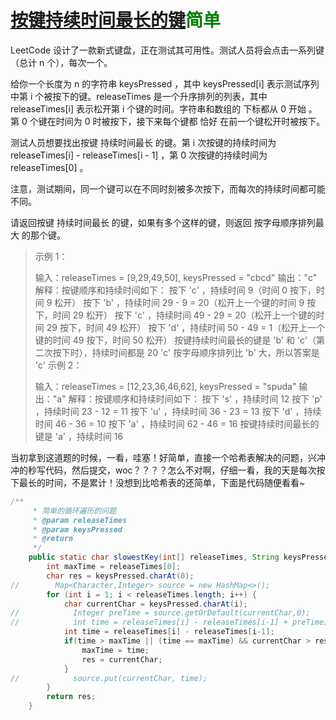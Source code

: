 # [按键持续时间最长的键](https://leetcode-cn.com/problems/slowest-key/)<font color=green>简单</font>

LeetCode 设计了一款新式键盘，正在测试其可用性。测试人员将会点击一系列键（总计 n 个），每次一个。

给你一个长度为 n 的字符串 keysPressed ，其中 keysPressed[i] 表示测试序列中第 i 个被按下的键。releaseTimes 是一个升序排列的列表，其中 releaseTimes[i] 表示松开第 i 个键的时间。字符串和数组的 下标都从 0 开始 。第 0 个键在时间为 0 时被按下，接下来每个键都 恰好 在前一个键松开时被按下。

测试人员想要找出按键 持续时间最长 的键。第 i 次按键的持续时间为 releaseTimes[i] - releaseTimes[i - 1] ，第 0 次按键的持续时间为 releaseTimes[0] 。

注意，测试期间，同一个键可以在不同时刻被多次按下，而每次的持续时间都可能不同。

请返回按键 持续时间最长 的键，如果有多个这样的键，则返回 按字母顺序排列最大 的那个键。

> 示例 1：
>
> 输入：releaseTimes = [9,29,49,50], keysPressed = "cbcd"
> 输出："c"
> 解释：按键顺序和持续时间如下：
> 按下 'c' ，持续时间 9（时间 0 按下，时间 9 松开）
> 按下 'b' ，持续时间 29 - 9 = 20（松开上一个键的时间 9 按下，时间 29 松开）
> 按下 'c' ，持续时间 49 - 29 = 20（松开上一个键的时间 29 按下，时间 49 松开）
> 按下 'd' ，持续时间 50 - 49 = 1（松开上一个键的时间 49 按下，时间 50 松开）
> 按键持续时间最长的键是 'b' 和 'c'（第二次按下时），持续时间都是 20
> 'c' 按字母顺序排列比 'b' 大，所以答案是 'c'
> 示例 2：
>
> 输入：releaseTimes = [12,23,36,46,62], keysPressed = "spuda"
> 输出："a"
> 解释：按键顺序和持续时间如下：
> 按下 's' ，持续时间 12
> 按下 'p' ，持续时间 23 - 12 = 11
> 按下 'u' ，持续时间 36 - 23 = 13
> 按下 'd' ，持续时间 46 - 36 = 10
> 按下 'a' ，持续时间 62 - 46 = 16
> 按键持续时间最长的键是 'a' ，持续时间 16

当初拿到这道题的时候，一看，哇塞！好简单，直接一个哈希表解决的问题，兴冲冲的秒写代码，然后提交，woc？？？？怎么不对啊，仔细一看，我的天是每次按下最长的时间，不是累计！没想到比哈希表的还简单，下面是代码随便看看~

```java
/**
     * 简单的循环遍历的问题
     * @param releaseTimes
     * @param keysPressed
     * @return
     */
    public static char slowestKey(int[] releaseTimes, String keysPressed) {
        int maxTime = releaseTimes[0];
        char res = keysPressed.charAt(0);
//        Map<Character,Integer> source = new HashMap<>();
        for (int i = 1; i < releaseTimes.length; i++) {
            char currentChar = keysPressed.charAt(i);
//            Integer preTime = source.getOrDefault(currentChar,0);
//            int time = releaseTimes[i] - releaseTimes[i-1] + preTime;
            int time = releaseTimes[i] - releaseTimes[i-1];
            if(time > maxTime || (time == maxTime) && currentChar > res){
                maxTime = time;
                res = currentChar;
            }
//            source.put(currentChar, time);
        }
        return res;
    }
```

